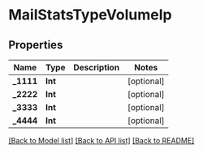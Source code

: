 # MailStatsTypeVolumeIp

## Properties
Name | Type | Description | Notes
------------ | ------------- | ------------- | -------------
**_1111** | **Int** |  | [optional] 
**_2222** | **Int** |  | [optional] 
**_3333** | **Int** |  | [optional] 
**_4444** | **Int** |  | [optional] 

[[Back to Model list]](../README.md#documentation-for-models) [[Back to API list]](../README.md#documentation-for-api-endpoints) [[Back to README]](../README.md)


